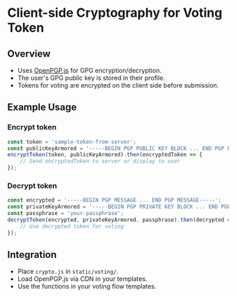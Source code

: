 # Client-side Cryptography for Voting Token

## Overview

- Uses [OpenPGP.js](https://openpgpjs.org/) for GPG encryption/decryption.
- The user's GPG public key is stored in their profile.
- Tokens for voting are encrypted on the client side before submission.

## Example Usage

### Encrypt token

```js
const token = 'sample-token-from-server';
const publicKeyArmored = '-----BEGIN PGP PUBLIC KEY BLOCK ... END PGP PUBLIC KEY BLOCK-----';
encryptToken(token, publicKeyArmored).then(encryptedToken => {
    // Send encryptedToken to server or display to user
});
```

### Decrypt token

```js
const encrypted = '-----BEGIN PGP MESSAGE ... END PGP MESSAGE-----';
const privateKeyArmored = '-----BEGIN PGP PRIVATE KEY BLOCK ... END PGP PRIVATE KEY BLOCK-----';
const passphrase = 'your-passphrase';
decryptToken(encrypted, privateKeyArmored, passphrase).then(decrypted => {
    // Use decrypted token for voting
});
```

## Integration

- Place `crypto.js` in `static/voting/`.
- Load OpenPGP.js via CDN in your templates.
- Use the functions in your voting flow templates.
